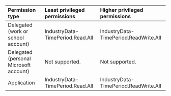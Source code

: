 |Permission type|Least privileged permissions|Higher privileged permissions|
|:---|:---|:---|
|Delegated (work or school account)|IndustryData-TimePeriod.Read.All|IndustryData-TimePeriod.ReadWrite.All|
|Delegated (personal Microsoft account)|Not supported.|Not supported.|
|Application|IndustryData-TimePeriod.Read.All|IndustryData-TimePeriod.ReadWrite.All|